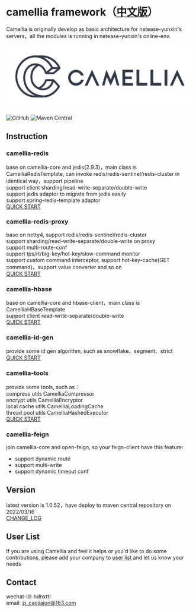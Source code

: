 # camellia framework（[中文版](README.md)）
Camellia is originally develop as basic architecture for netease-yunxin's servers，all the modules is running in netease-yunxin's online-env.

<img src="/docs/img/logo.png" width = "500"/>
 
![GitHub](https://img.shields.io/badge/license-MIT-green.svg)
![Maven Central](https://maven-badges.herokuapp.com/maven-central/com.netease.nim/camellia/badge.svg)
  
## Instruction
### camellia-redis  
base on camellia-core and jedis(2.9.3)，main class is CamelliaRedisTemplate, can invoke redis/redis-sentinel/redis-cluster in identical way，support pipeline    
support client sharding/read-write-separate/double-write   
support jedis adaptor to migrate from jedis easily   
support spring-redis-template adaptor  
[QUICK START](/docs/redis-template/redis-template.md)
### camellia-redis-proxy  
base on netty4, support redis/redis-sentinel/redis-cluster  
support sharding/read-write-separate/double-write on proxy  
support multi-route-conf            
support tps/rt/big-key/hot-key/slow-command monitor  
support custom command interceptor, support hot-key-cache(GET command)，support value converter and so on    
[QUICK START](/docs/redis-proxy/redis-proxy-en.md)  
### camellia-hbase  
base on camellia-core and hbase-client，main class is CamelliaHBaseTemplate    
support client read-write-separate/double-write  
[QUICK START](/docs/hbase-template/hbase-template.md)  
### camellia-id-gen
provide some id gen algorithm, such as snowflake、segment、strict       
[QUICK START](/docs/id-gen/id-gen.md)
### camellia-tools  
provide some tools, such as：    
compress utils CamelliaCompressor   
encrypt utils CamelliaEncryptor   
local cache utils CamelliaLoadingCache   
thread pool utils CamelliaHashedExecutor   
[QUICK START](/docs/tools/tools.md)   

### camellia-feign
join camellia-core and open-feign, so your feign-client have this feature: 
* support dynamic route
* support multi-write
* support dynamic timeout conf

## Version
latest version is 1.0.52，have deploy to maven central repository on 2022/03/16  
[CHANGE_LOG](/update-en.md)  

## User List
If you are using Camellia and feel it helps or you'd like to do some contributions, please add your company to [user list](https://github.com/netease-im/camellia/issues/10) and let us know your needs 

## Contact
wechat-id: hdnxttl  
email: zj_caojiajun@163.com  